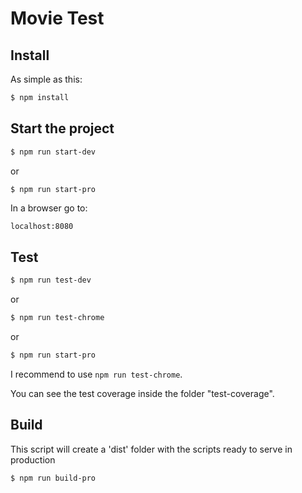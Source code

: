 # Movie Test



## Install
As simple as this:

```bash
$ npm install
```

## Start the project

```bash
$ npm run start-dev
```
or

```bash
$ npm run start-pro
```
In a browser go to:

```
localhost:8080
```

## Test


```bash
$ npm run test-dev
```
or
```bash
$ npm run test-chrome
```
or
```bash
$ npm run start-pro
```
I recommend to use `npm run test-chrome`.

You can see the test coverage inside the folder "test-coverage".


## Build
This script will create a 'dist' folder with the scripts ready to serve in production

```bash
$ npm run build-pro
```
